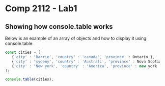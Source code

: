# Comp 2112 - Lab1
## Showing how console.table works

Below is an example of an array of objects and how to display it using console.table
```js
const cities = [
   {'city' : 'Barrie', 'country' : 'canada', 'province' : Ontario },
   {'city' : 'sydeny', 'country' : 'Australi', 'province' : Nova Scotia },
   {'city' : 'New york', 'country' : 'America', 'province' : new york  }   
];

console.table(cities);
```
